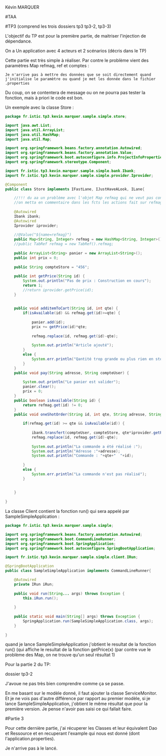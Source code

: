 Kévin MARQUER

#TAA

#TP3
(comprend les trois dossiers tp3 tp3-2, tp3-3)



L'objectif du TP est pour la première partie,
de maitriser l'injection de dépendance.

On a Un application avec 4 acteurs et 2 scénarios
(décris dans le TP)


Cette partie est très simple à réaliser.
Par contre le problème vient des paramètres Map refmag, ref et comptes :

	Je n'arrive pas à mettre des données que se soit directement quand j'initialise le paramètre ou quand je met les donnée dans le fichier .properties

Du coup, on se contentera de message ou on ne pourra pas tester la fonction, mais à priori le code est bon.


Un exemple avec la classe Store :

```java
package fr.istic.tp3.kevin.marquer.sample.simple.store;

import java.awt.List;
import java.util.ArrayList;
import java.util.HashMap;
import java.util.Map;

import org.springframework.beans.factory.annotation.Autowired;
import org.springframework.beans.factory.annotation.Value;
import org.springframework.boot.autoconfigure.info.ProjectInfoProperties.Build;
import org.springframework.stereotype.Component;

import fr.istic.tp3.kevin.marquer.sample.simple.bank.Ibank;
import fr.istic.tp3.kevin.marquer.sample.simple.provider.Iprovider;

@Component
public class Store implements IFastLane, IJustHaveALook, ILane{

	//!!! du aa un problème avec l'objet Map refmag qui ne veut pas contenir de valeur, 
	//on metta en commentaire dans les fcts les actions fait sur refmag	!!!
	
	@Autowired
	Ibank ibank;
	@Autowired
	Iprovider iprovider;
	
	//@Value("${name=refmag}")
	public Map<String, Integer> refmag = new HashMap<String, Integer>(); // article -> quantité dispo
	//public TabRef refmag = new TabRef().refmag;
	
	public ArrayList<String> panier = new ArrayList<String>();
	public int prix = 0;
	
	public String compteStore = "456";
	
	public int getPrice(String id) {
		System.out.println("Pas de prix : Construction en cours");
		return 1;
		//return iprovider.getPrice(id);
	}
	
	
	public void additemToCart(String id, int qte) {
		if(isAvailable(id) && refmag.get(id)>=qte) {
		
			panier.add(id);
			prix += getPrice(id)*qte;
			
			refmag.replace(id, refmag.get(id)-qte);
			
			System.out.println("Article ajouté");
		}
		else {
			System.err.println("Qantité trop grande ou plus rien en stock ou article inexistant");
		}
	}
	public void pay(String adresse, String compteUser) {
		
		System.out.println("Le panier est valider");
		panier.clear();
		prix = 0;
	}
	public boolean isAvailable(String id) {
		return refmag.get(id) != 0;
	}
	public void oneShotOrder(String id, int qte, String adresse, String compteUser) {
		
		if(refmag.get(id) >= qte && isAvailable(id)) {
			
			ibank.transfert(compteUser, compteStore, qte*iprovider.getPrice(id));
			refmag.replace(id, refmag.get(id)-qte);
			
			System.out.println("La commande a été réalisé :");
			System.out.println("Adresse :"+adresse);
			System.out.println("Commande : "+qte+"  "+id);
			
		}
		else {
			System.err.println("La commande n'est pas réalisé");
		}
		
		
	}
	
}
```


La classe Client contient la fonction run() qui sera appelé par SampleSimpleApplication :

```java
package fr.istic.tp3.kevin.marquer.sample.simple;

import org.springframework.beans.factory.annotation.Autowired;
import org.springframework.boot.CommandLineRunner;
import org.springframework.boot.SpringApplication;
import org.springframework.boot.autoconfigure.SpringBootApplication;

import fr.istic.tp3.kevin.marquer.sample.simple.client.IRun;

@SpringBootApplication
public class SampleSimpleApplication implements CommandLineRunner{

	@Autowired
	private IRun iRun;
	
	public void run(String... args) throws Exception {
		this.iRun.run();
		
	}
	
	public static void main(String[] args) throws Exception {
		SpringApplication.run(SampleSimpleApplication.class, args);
	}
	
}
```

quand je lance SampleSimpleApplication j'obtient le resultat de la fonction run()
(qui affiche le resultat de la fonction getPrice(x)
(par contre vue le problème des Map, on ne trouve qu'un seul résultat 1)




Pour la partie 2 du TP:

dossier tp3-2

J'avoue ne pas très bien comprendre comme ça se passe.

En me basant sur le modèle donné, il faut ajouter la classe
ServiceMonitor.
Et je ne vois pas d'autre différence par rapport au premier modèle, si je lance SampleSimpleApplication, j'obtient le même résultat que pour la première version.
Je pense n'avoir pas saisi ce qui fallait faire.



#Partie 3


Pour cette dernière partie, j'ai récuperer les Classes et leur équivalent Dao et Ressource et en recuperant l'example qui nous est donné (dont l'application.properties).

Je n'arrive pas à le lancé.

